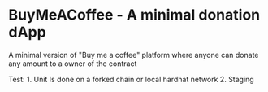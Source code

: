 # BuyMeACoffee - A minimal donation dApp
A minimal version of "Buy me a coffee" platform where anyone can donate any amount to a owner of the contract


Test:
    1. Unit
        Is done on a forked chain or local hardhat network
    2. Staging